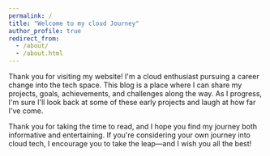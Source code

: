 ```yaml
---
permalink: /
title: "Welcome to my cloud Journey"
author_profile: true
redirect_from: 
  - /about/
  - /about.html
---
```


 


Thank you for visiting my website! I'm a cloud enthusiast pursuing a career change into the tech space. This blog is a place where I can share my projects, goals, achievements, and challenges along the way. As I progress, I'm sure I'll look back at some of these early projects and laugh at how far I've come.

Thank you for taking the time to read, and I hope you find my journey both informative and entertaining. If you're considering your own journey into cloud tech, I encourage you to take the leap—and I wish you all the best!

